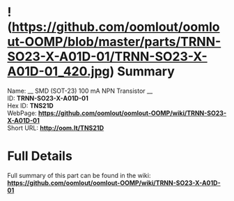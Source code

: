 
!(https://github.com/oomlout/oomlout-OOMP/blob/master/parts/TRNN-SO23-X-A01D-01/TRNN-SO23-X-A01D-01_420.jpg)
Summary
=================
  
Name: __ SMD (SOT-23) 100 mA NPN Transistor __    
ID: __TRNN-SO23-X-A01D-01__   
Hex ID: __TNS21D__   
WebPage: __https://github.com/oomlout/oomlout-OOMP/wiki/TRNN-SO23-X-A01D-01__   
Short URL: __http://oom.lt/TNS21D__   

Full Details
==========================
Full summary of this part can be found in the wiki:   
__https://github.com/oomlout/oomlout-OOMP/wiki/TRNN-SO23-X-A01D-01__    

